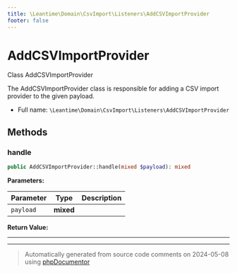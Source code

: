 ```yaml
---
title: \Leantime\Domain\CsvImport\Listeners\AddCSVImportProvider
footer: false
---
```


# AddCSVImportProvider

Class AddCSVImportProvider

The AddCSVImportProvider class is responsible for adding a CSV import provider to the given payload.

* Full name: `\Leantime\Domain\CsvImport\Listeners\AddCSVImportProvider`



## Methods

### handle



```php
public AddCSVImportProvider::handle(mixed $payload): mixed
```








**Parameters:**

| Parameter | Type | Description |
|-----------|------|-------------|
| `payload` | **mixed** |  |


**Return Value:**





---


---
> Automatically generated from source code comments on 2024-05-08 using [phpDocumentor](http://www.phpdoc.org/)
